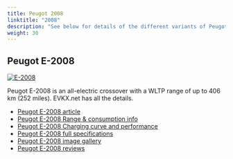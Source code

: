 ```yaml
---
title: Peugot 2008
linktitle: "2008"
description: "See below for details of the different variants of Peugot 2008"
weight: 30
---
```

## Peugot E-2008

<a href="/models/peugot/2008/e-2008/"><img src="https://media.evkx.net/multimedia/models/peugot/2008/e-2008/main_1_st.jpg" class="img-fluid" alt="E-2008" ></a>

Peugot E-2008 is an all-electric crossover with a WLTP range of up to 406 km (252 miles). EVKX.net has all the details. 

- [Peugot E-2008 article](/models/peugot/2008/e-2008/)
- [Peugot E-2008 Range & consumption info](/models/peugot/2008/e-2008/rangeandconsumption)
- [Peugot E-2008 Charging curve and performance](/models/peugot/2008/e-2008/chargingcurve)
- [Peugot E-2008 full specifications](/models/peugot/2008/e-2008/specifications)
- [Peugot E-2008 image gallery](/models/peugot/2008/e-2008/gallery)
- [Peugot E-2008 reviews](/models/peugot/2008/e-2008/reviews)

